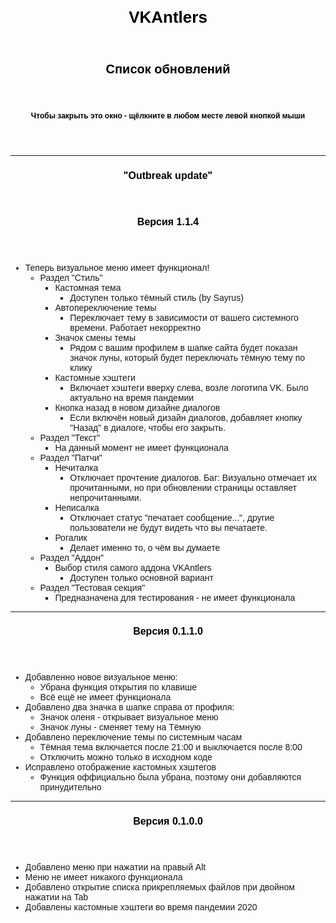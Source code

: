 <div style="font-family: Geneva, Arial, Helvetica, sans-serif">
<header><h3 style="color: black; font-size: 26px; margin-bottom: 0; text-align: center">VKAntlers</h3></header><header><h3 style="color: black; font-size: 20px; margin-bottom: 0; margin-top:0px; text-align: center">Список обновлений</h3></header><header><h3 style="color: black; font-size: 12px; margin-bottom: 0; margin-top:0px; text-align: center">Чтобы закрыть это окно - щёлкните в любом месте левой кнопкой мыши</header>

<hr>

<header><h3 style="color: black; font-size: 16px; margin-bottom: 0">"Outbreak update"</h3></header>
<header><h3 style="color: black; font-size: 16px; margin-bottom: 0">Версия 1.1.4</h3></header>
<ul>
<li>Теперь визуальное меню имеет функционал!
  <ul>
    <li>Раздел "Стиль"
		<ul>
			<li>Кастомная тема
				<ul>
					<li>Доступен только тёмный стиль (by Sayrus)</li>				
				</ul>
			</li>
			<li>Автопереключение темы
				<ul>
					<li>Переключает тему в зависимости от вашего системного времени. Работает некорректно</li>				
				</ul>
			</li>
			<li>Значок смены темы
				<ul>
					<li>Рядом с вашим профилем в шапке сайта будет показан значок луны, который будет переключать тёмную тему по клику</li>				
				</ul>
			</li>
			<li>Кастомные хэштеги
				<ul>
					<li>Включает хэштеги вверху слева, возле логотипа VK. Было актуально на время пандемии</li>				
				</ul>
			</li>
			<li>Кнопка назад в новом дизайне диалогов
				<ul>
					<li>Если включён новый дизайн диалогов, добавляет кнопку "Назад" в диалоге, чтобы его закрыть.</li>
				</ul>
			</li>
		</ul>
	</li>	
    <li>Раздел "Текст"
		<ul>
			<li>На данный момент не имеет функционала</li>
		</ul>
	</li>
	<li>Раздел "Патчи"
		<ul>
			<li>Нечиталка
				<ul>
					<li>Отключает прочтение диалогов. Баг: Визуально отмечает их прочитанными, но при обновлении страницы оставляет непрочитанными.</li>				
				</ul>
			</li>
			<li>Неписалка
				<ul>
					<li>Отключает статус "печатает сообщение...", другие пользователи не будут видеть что вы печатаете.</li>				
				</ul>
			</li>
			<li>Рогалик
				<ul>
					<li>Делает именно то, о чём вы думаете</li>				
				</ul>
			</li>
		</ul>
	</li>
    <li>Раздел "Аддон"
		<ul>
			<li>Выбор стиля самого аддона VKAntlers
				<ul>
					<li>Доступен только основной вариант</li>				
				</ul>
			</li>
		</ul>
	</li>
    <li>Раздел "Тестовая секция"
		<ul>
			<li>Предназначена для тестирования - не имеет функционала</li>
		</ul>
	</li>
  </ul>  
</li>
</ul>

<hr>

<header><h3 style="color: black; font-size: 16px; margin-bottom: 0">Версия 0.1.1.0</h3></header>
<ul>
<li>Добавленно новое визуальное меню:
  <ul>
    <li>Убрана функция открытия по клавише</li>
    <li>Всё ещё не имеет функционала</li>
  </ul>
</li>
<li>Добавлено два значка в шапке справа от профиля:
  <ul>
  <li>Значок оленя - открывает визуальное меню</li>
  <li>Значок луны - сменяет тему на Тёмную</li>
  </ul>
</li>
<li>Добавлено переключение темы по системным часам
  <ul>
  <li>Тёмная тема включается после 21:00 и выключается после 8:00</li>
  <li>Отключить можно только в исходном коде</li>
  </ul>
</li>
<li>Исправлено отображение кастомных хэштегов
  <ul>
  <li>Функция оффициально была убрана, поэтому они добавляются принудительно</li>
  </ul>
</li>
</ul>

<hr>

<header><h3 style="color: black; font-size:16px; margin-bottom: 0">Версия 0.1.0.0</h3></header>
<ul>
<li>Добавлено меню при нажатии на правый Alt</li>
<li>Меню не имеет никакого функционала</li>
<li>Добавлено открытие списка прикрепляемых файлов при двойном нажатии на Tab</li>
<li>Добавлены кастомные хэштеги во время пандемии 2020</li>

</ul>
</div>
